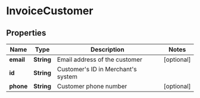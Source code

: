 
# InvoiceCustomer

## Properties
Name | Type | Description | Notes
------------ | ------------- | ------------- | -------------
**email** | **String** | Email address of the customer |  [optional]
**id** | **String** | Customer&#39;s ID in Merchant&#39;s system | 
**phone** | **String** | Customer phone number |  [optional]



